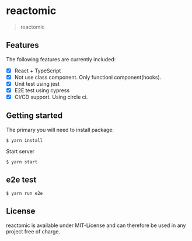 # reactomic

> reactomic

## Features

The following features are currently included:

- [x] React + TypeScript
- [x] Not use class component. Only functionl component(hooks).
- [x] Unit test using jest
- [x] E2E test using cypress
- [x] CI/CD support. Using circle ci.

## Getting started

The primary you will need to install package:

```
$ yarn install
```

Start server

```
$ yarn start
```

## e2e test

```
$ yarn run e2e
```

## License

reactomic is available under MIT-License and can therefore be used in any project free of charge.
